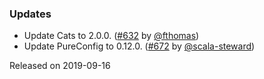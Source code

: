 ### Updates

* Update Cats to 2.0.0. ([#632][#632] by [@fthomas][@fthomas])
* Update PureConfig to 0.12.0. ([#672][#672] by [@scala-steward][@scala-steward])

[#632]: https://github.com/fthomas/refined/pull/632
[#672]: https://github.com/fthomas/refined/pull/672

[@fthomas]: https://github.com/fthomas
[@scala-steward]: https://github.com/scala-steward

Released on 2019-09-16